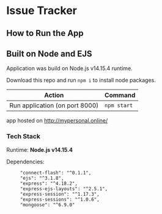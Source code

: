 # Issue Tracker

## How to Run the App

## Built on Node and EJS
Application was build on Node.js v14.15.4 runtime.

Download this repo and run `npm i` to install node packages.

| Action                         | Command     |
| ------------------------------ | ----------- |
| Run application (on port 8000) | `npm start` |

app hosted on http://mypersonal.online/

### Tech Stack

Runtime: **Node.js v14.15.4**

Dependencies:

```
     "connect-flash": "^0.1.1",
     "ejs": "^3.1.8",
     "express": "^4.18.2",
     "express-ejs-layouts": "^2.5.1",
     "express-session": "^1.17.3",
     "express-sessions": "^1.0.6",
     "mongoose": "^6.9.0"

```

